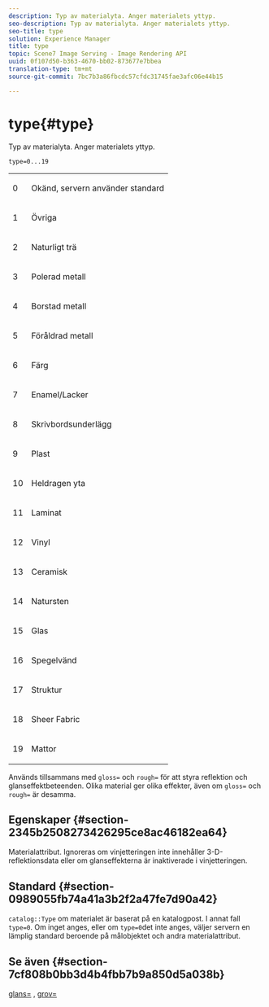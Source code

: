 ```yaml
---
description: Typ av materialyta. Anger materialets yttyp.
seo-description: Typ av materialyta. Anger materialets yttyp.
seo-title: type
solution: Experience Manager
title: type
topic: Scene7 Image Serving - Image Rendering API
uuid: 0f107d50-b363-4670-bb02-873677e7bbea
translation-type: tm+mt
source-git-commit: 7bc7b3a86fbcdc57cfdc31745fae3afc06e44b15

---
```



# type{#type}

Typ av materialyta. Anger materialets yttyp.

`type=0...19`

<table id="simpletable_482728CD58144E7BBB2912B2F105FDCA"> 
 <tr class="strow"> 
  <td class="stentry"> <p>0 </p></td> 
  <td class="stentry"> <p>Okänd, servern använder standard </p></td> 
 </tr> 
 <tr class="strow"> 
  <td class="stentry"> <p>1 </p></td> 
  <td class="stentry"> <p>Övriga </p> </td> 
 </tr> 
 <tr class="strow"> 
  <td class="stentry"> <p>2 </p></td> 
  <td class="stentry"> <p>Naturligt trä </p></td> 
 </tr> 
 <tr class="strow"> 
  <td class="stentry"> <p>3 </p></td> 
  <td class="stentry"> <p>Polerad metall </p></td> 
 </tr> 
 <tr class="strow"> 
  <td class="stentry"> <p>4 </p></td> 
  <td class="stentry"> <p>Borstad metall </p></td> 
 </tr> 
 <tr class="strow"> 
  <td class="stentry"> <p>5 </p></td> 
  <td class="stentry"> <p>Föråldrad metall </p></td> 
 </tr> 
 <tr class="strow"> 
  <td class="stentry"> <p>6 </p></td> 
  <td class="stentry"> <p>Färg </p></td> 
 </tr> 
 <tr class="strow"> 
  <td class="stentry"> <p>7 </p></td> 
  <td class="stentry"> <p>Enamel/Lacker </p></td> 
 </tr> 
 <tr class="strow"> 
  <td class="stentry"> <p>8 </p></td> 
  <td class="stentry"> <p>Skrivbordsunderlägg </p></td> 
 </tr> 
 <tr class="strow"> 
  <td class="stentry"> <p>9 </p></td> 
  <td class="stentry"> <p>Plast </p></td> 
 </tr> 
 <tr class="strow"> 
  <td class="stentry"> <p>10 </p></td> 
  <td class="stentry"> <p>Heldragen yta </p></td> 
 </tr> 
 <tr class="strow"> 
  <td class="stentry"> <p>11 </p></td> 
  <td class="stentry"> <p>Laminat </p></td> 
 </tr> 
 <tr class="strow"> 
  <td class="stentry"> <p>12 </p></td> 
  <td class="stentry"> <p>Vinyl </p></td> 
 </tr> 
 <tr class="strow"> 
  <td class="stentry"> <p>13 </p></td> 
  <td class="stentry"> <p>Ceramisk </p></td> 
 </tr> 
 <tr class="strow"> 
  <td class="stentry"> <p>14 </p></td> 
  <td class="stentry"> <p>Natursten </p></td> 
 </tr> 
 <tr class="strow"> 
  <td class="stentry"> <p>15 </p></td> 
  <td class="stentry"> <p>Glas </p></td> 
 </tr> 
 <tr class="strow"> 
  <td class="stentry"> <p>16 </p></td> 
  <td class="stentry"> <p>Spegelvänd </p></td> 
 </tr> 
 <tr class="strow"> 
  <td class="stentry"> <p>17 </p></td> 
  <td class="stentry"> <p>Struktur </p></td> 
 </tr> 
 <tr class="strow"> 
  <td class="stentry"> <p>18 </p></td> 
  <td class="stentry"> <p>Sheer Fabric </p></td> 
 </tr> 
 <tr class="strow"> 
  <td class="stentry"> <p>19 </p></td> 
  <td class="stentry"> <p>Mattor </p></td> 
 </tr> 
</table>

Används tillsammans med `gloss=` och `rough=` för att styra reflektion och glanseffektbeteenden. Olika material ger olika effekter, även om `gloss=` och `rough=` är desamma.

## Egenskaper {#section-2345b2508273426295ce8ac46182ea64}

Materialattribut. Ignoreras om vinjetteringen inte innehåller 3-D-reflektionsdata eller om glanseffekterna är inaktiverade i vinjetteringen.

## Standard {#section-0989055fb74a41a3b2f2a47fe7d90a42}

`catalog::Type` om materialet är baserat på en katalogpost. I annat fall `type=0`. Om inget anges, eller om `type=0`det inte anges, väljer servern en lämplig standard beroende på målobjektet och andra materialattribut.

## Se även {#section-7cf808b0bb3d4b4fbb7b9a850d5a038b}

[glans=](../../../../../ir-api/http-protocol/image-rendering-api-ref/c-ir-http-protocol-ref/c-ir-http-protocol-command-reference/r-ir-http-gloss.md#reference-325aef2ee51e4e1584a06047427340ca) , [grov=](../../../../../ir-api/http-protocol/image-rendering-api-ref/c-ir-http-protocol-ref/c-ir-http-protocol-command-reference/r-ir-rough.md#reference-00add846b09f4dc39420bda1ca414180)
